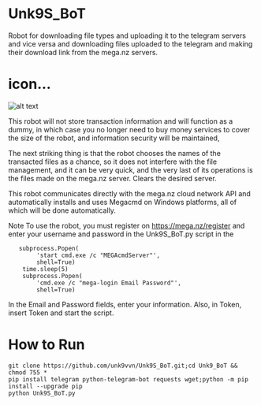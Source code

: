 # Unk9S_BoT
Robot for downloading file types and uploading it to the telegram servers and vice versa and downloading files uploaded to the telegram and making their download link from the mega.nz servers.

# icon...

![alt text][logo]

[logo]: https://raw.githubusercontent.com/unk9vvn/Unk9S_BoT/master/icon.jpg "Logo Title Text 2"





This robot will not store transaction information and will function as a dummy, in which case you no longer need to buy money services to cover the size of the robot, and information security will be maintained,

The next striking thing is that the robot chooses the names of the transacted files as a chance, so it does not interfere with the file management, and it can be very quick, and the very last of its operations is the files made on the mega.nz server. Clears the desired server.

This robot communicates directly with the mega.nz cloud network API and automatically installs and uses Megacmd on Windows platforms, all of which will be done automatically.

Note To use the robot, you must register on https://mega.nz/register and enter your username and password in the Unk9S_BoT.py script in the

       subprocess.Popen(
            'start cmd.exe /c "MEGAcmdServer"',
            shell=True)
        time.sleep(5)
        subprocess.Popen(
            'cmd.exe /c "mega-login Email Password"',
            shell=True)
        
In the Email and Password fields, enter your information. Also, in Token, insert Token and start the script.


# How to Run
```
git clone https://github.com/unk9vvn/Unk9S_BoT.git;cd Unk9_BoT && chmod 755 *
pip install telegram python-telegram-bot requests wget;python -m pip install --upgrade pip
python Unk9S_BoT.py
```
